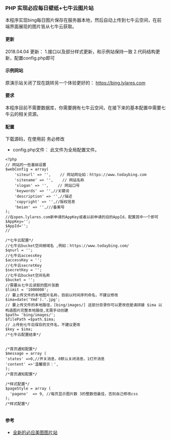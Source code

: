 ### PHP 实现必应每日壁纸+七牛云图片站
本程序实现bing每日图片保存在服务器本地，然后自动上传到七牛云空间，在前端界面展现的图片皆从七牛云获取。
#### 更新
2018.04.04 更新：
1.接口以及部分样式更新，和示例站保持一致
2.代码结构更新，配置config.php即可

#### 示例网站
原演示站关闭了现在跳转另一个体验更好的：
https://bing.lylares.com

#### 要求
本程序目前不需要数据库，你需要拥有七牛云空间，在接下来的基本配置中需要七牛云的相关资源。

#### 配置
下载源码，在使用前 务必修改
- config.php文件：
此文件为全局配置文件。

```
<?php
// 网站的一些基础设置
$webConfig = array(
    'siteurl' => '',    // 网站网址如：https://www.todaybing.com
    'sitename' => '',    // 网站名称
    'slogan' => '',    // 网站口号 
    'keywords' => '',//关键词
    'description' => '',//描述
	'copyright' => '',//版权信息
	'beian' => '',///备案号
);
//在open.lylares.com新申请的AppKey或者以前申请的旧的AppId，配置其中一个即可
$AppKey='';
$AppId='';
//

/*七牛云配置*/
//七牛云bucket空间根域名 ,例如：https://www.todaybing.com/
$qnurl = '';
//七牛云accessKey 
$accessKey = '';
//七牛云secretKey
$secretKey = '';
//七牛云bucket空间名称
$bucket = '';
//需要从七牛云读取的图片张数
$limit = '1000000';
// 要上传文件的本地图片名称，目前以时间序列命名，不建议修改
$ima=date('Ymd').'.jpg';
// 要上传文件的本地路径，[bing/images/] 这部分目录你可以更改但是请拼接 $ima 以构造图片完整本地路径,无需手动创建
$path= 'bing/images/';
$filePath =$path.$ima; 
// 上传到七牛后保存的文件名，不建议更改
$key = $ima;
/*七牛云配置结束*/


/*首页通知配置*/
$message = array (
'states' =>0,//开关消息，0默认关闭消息，1打开消息
'content' =>'温馨提示：',
);
/*首页通知配置*/

/*样式配置*/
$pageStyle = array (
  'pageno'  => 9, //每页显示图片数 3的整数倍最佳，否则自己修改css
);
/*样式配置*/


```
#### 参考

- [全新的必应美图图片站](https://www.lylares.com/the-new-site-of-bing-everyday-gallery.html)
